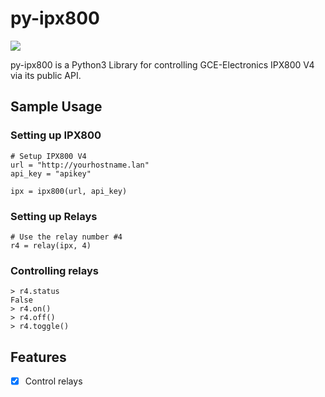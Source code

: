 # py-ipx800

![](https://github.com/marcaurele/py-ipx800/workflows/Build%20status/badge.svg)

py-ipx800 is a Python3 Library for controlling GCE-Electronics IPX800 V4 via its public API.

## Sample Usage

### Setting up IPX800

    # Setup IPX800 V4
    url = "http://yourhostname.lan"
    api_key = "apikey"

    ipx = ipx800(url, api_key)

### Setting up Relays

    # Use the relay number #4
    r4 = relay(ipx, 4)

### Controlling relays

    > r4.status
    False
    > r4.on()
    > r4.off()
    > r4.toggle()

## Features

- [x] Control relays
